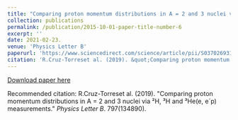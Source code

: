 ```yaml
---
title: "Comparing proton momentum distributions in A = 2 and 3 nuclei via &sup2;H, &sup3;H and &sup3;He (e,e′p) measurements."
collection: publications
permalink: /publication/2015-10-01-paper-title-number-6
excerpt: ''
date: 2021-02-23.
venue: 'Physics Letter B'
paperurl: 'https://www.sciencedirect.com/science/article/pii/S0370269319306045'
citation: 'R.Cruz-Torreset al. (2019). &quot;Comparing proton momentum distributions in A = 2 and 3 nuclei via &sup2;H, &sup3;H and &sup3;He(e&comma; e&acute;p) measurements.&quot;  <i>Physics Letter B</i>. 797(134890).'
---
```


[Download paper here](https://www.sciencedirect.com/science/article/pii/S0370269319306045)

Recommended citation: R.Cruz-Torreset al. (2019). &quot;Comparing proton momentum distributions in A = 2 and 3 nuclei via &sup2;H, &sup3;H and &sup3;He(e&comma; e&acute;p) measurements.&quot;  <i>Physics Letter B</i>. 797(134890).
